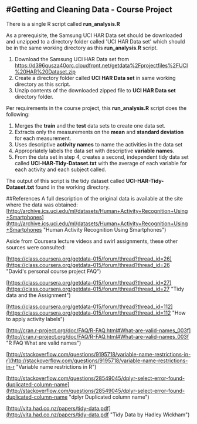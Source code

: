 #Getting and Cleaning Data - Course Project
----------

There is a single R script called **run_analysis.R**

As a prerequisite, the Samsung UCI HAR Data set should be downloaded and unzipped to a directory folder called 'UCI HAR Data set' which should be in the same working directory as this **run_analysis.R** script.

1. Download the Samsung UCI HAR Data set from [https://d396qusza40orc.cloudfront.net/getdata%2Fprojectfiles%2FUCI%20HAR%20Dataset.zip ](https://d396qusza40orc.cloudfront.net/getdata%2Fprojectfiles%2FUCI%20HAR%20Dataset.zip  "UCI HAR Data set")
1. Create a directory folder called **UCI HAR Data set** in same working directory as this script.
1. Unzip contents of the downloaded zipped file to **UCI HAR Data set** directory folder.


 
Per requirements in the course project, this **run_analysis.R** script does the following:

1. Merges the **train** and the **test** data sets to create one data set.
1. Extracts only the measurements on the **mean** and **standard deviation** for each measurement. 
1. Uses descriptive **activity names** to name the activities in the data set
1. Appropriately labels the data set with descriptive **variable names**.  
1. From the data set in step 4, creates a second, independent tidy data set called **UCI-HAR-Tidy-Dataset.txt** with the average of each variable for each activity and each subject called.


The output of this script is the tidy dataset called **UCI-HAR-Tidy-Dataset.txt** found in the working directory.


##References
A full description of the original data is available at the site where the data was obtained: [http://archive.ics.uci.edu/ml/datasets/Human+Activity+Recognition+Using+Smartphones](http://archive.ics.uci.edu/ml/datasets/Human+Activity+Recognition+Using+Smartphones "Human Activity Recognition Using Smartphones")

Aside from Coursera lecture videos and swirl assignments, these other sources were consulted:

[https://class.coursera.org/getdata-015/forum/thread?thread_id=26](https://class.coursera.org/getdata-015/forum/thread?thread_id=26 "David's personal course project FAQ")

[https://class.coursera.org/getdata-015/forum/thread?thread_id=27](https://class.coursera.org/getdata-015/forum/thread?thread_id=27 "Tidy data and the Assignment")

[https://class.coursera.org/getdata-015/forum/thread?thread_id=112](https://class.coursera.org/getdata-015/forum/thread?thread_id=112 "How to apply activity labels")

[http://cran.r-project.org/doc/FAQ/R-FAQ.html#What-are-valid-names_003f](http://cran.r-project.org/doc/FAQ/R-FAQ.html#What-are-valid-names_003f "R FAQ What are valid names")

[http://stackoverflow.com/questions/9195718/variable-name-restrictions-in-r](http://stackoverflow.com/questions/9195718/variable-name-restrictions-in-r "Variable name restrictions in R")

[http://stackoverflow.com/questions/28549045/dplyr-select-error-found-duplicated-column-name](http://stackoverflow.com/questions/28549045/dplyr-select-error-found-duplicated-column-name "dplyr Duplicated column name")



[http://vita.had.co.nz/papers/tidy-data.pdf](http://vita.had.co.nz/papers/tidy-data.pdf "Tidy Data by Hadley Wickham")
 


